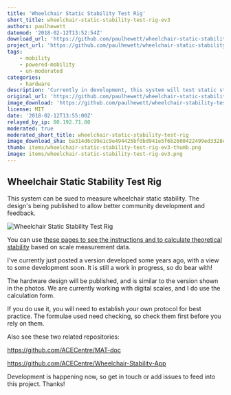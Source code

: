 ```yaml
---
title: 'Wheelchair Static Stability Test Rig'
short_title: wheelchair-static-stability-test-rig-ev3
authors: paulhewett
datemod: '2018-02-12T13:52:54Z'
download_url: 'https://github.com/paulhewett/wheelchair-static-stability-test-rig/releases'
project_url: 'https://github.com/paulhewett/wheelchair-static-stability-test-rig'
tags:
    - mobility
    - powered-mobility
    - un-moderated
categories:
    - hardware
description: 'Currently in development, this system will test static stability of powered and manual wheelchair using load cells.'
original_url: 'https://github.com/paulhewett/wheelchair-static-stability-test-rig'
image_download: 'https://github.com/paulhewett/wheelchair-stability-test-rig/raw/master/Wheelchair%20Static%20Stability%20Test%20Rig.jpg?raw=true'
license: MIT
date: '2018-02-12T13:55:00Z'
relayed_by_ip: 80.192.71.80
moderated: true
moderated_short_title: wheelchair-static-stability-test-rig
image_download_sha: ba314d6c99e1c9e494425bfdbd941e5f6b2600422499ed3328e7c63fa56eb433
thumb: items/wheelchair-static-stability-test-rig-ev3-thumb.png
image: items/wheelchair-static-stability-test-rig-ev3.png
---
```

## Wheelchair Static Stability Test Rig

This system can be sued to measure wheelchair static stability. The design's being published to allow better community development and feedback.

![Wheelchair Static Stability Test Rig](https://github.com/paulhewett/wheelchair-stability-test-rig/blob/master/Wheelchair%20Static%20Stability%20Test%20Rig.jpg?raw=true)

You can use [these pages to see the instructions and to calculate theoretical stability](https://paulhewett.github.io/wheelchair-stability-test-rig/) based on scale measurement data.

I've currently just posted a version developed some years ago, with a view to some development soon. It is still a work in progress, so do bear with!

The hardware design will be published, and is similar to the version shown in the photos. We are currently working with digital scales, and I do use the calculation form.

If you do use it, you will need to establish your own protocol for best practice. The formulae used need checking, so check them first before you rely on them. 

Also see these two related repositories:

https://github.com/ACECentre/MAT-doc

https://github.com/ACECentre/Wheelchair-Stability-App

Development is happening now, so get in touch or add issues to feed into this project. Thanks!
